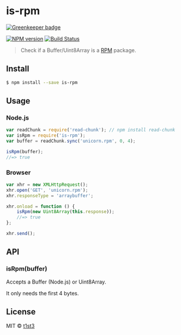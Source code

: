 # is-rpm

[![Greenkeeper badge](https://badges.greenkeeper.io/t1st3/is-rpm.svg)](https://greenkeeper.io/)

[![NPM version](https://img.shields.io/npm/v/is-rpm.svg)](https://www.npmjs.com/package/is-rpm)
[![Build Status](https://travis-ci.org/t1st3/is-rpm.svg?branch=master)](https://travis-ci.org/t1st3/is-rpm)

> Check if a Buffer/Uint8Array is a [RPM](https://en.wikipedia.org/wiki/RPM_Package_Manager) package.


## Install

```sh
$ npm install --save is-rpm
```


## Usage

### Node.js

```js
var readChunk = require('read-chunk'); // npm install read-chunk
var isRpm = require('is-rpm');
var buffer = readChunk.sync('unicorn.rpm', 0, 4);

isRpm(buffer);
//=> true
```

### Browser

```js
var xhr = new XMLHttpRequest();
xhr.open('GET', 'unicorn.rpm');
xhr.responseType = 'arraybuffer';

xhr.onload = function () {
	isRpm(new Uint8Array(this.response));
	//=> true
};

xhr.send();
```


## API

### isRpm(buffer)

Accepts a Buffer (Node.js) or Uint8Array.

It only needs the first 4 bytes.


## License

MIT © [t1st3](https://t1st3.com)
